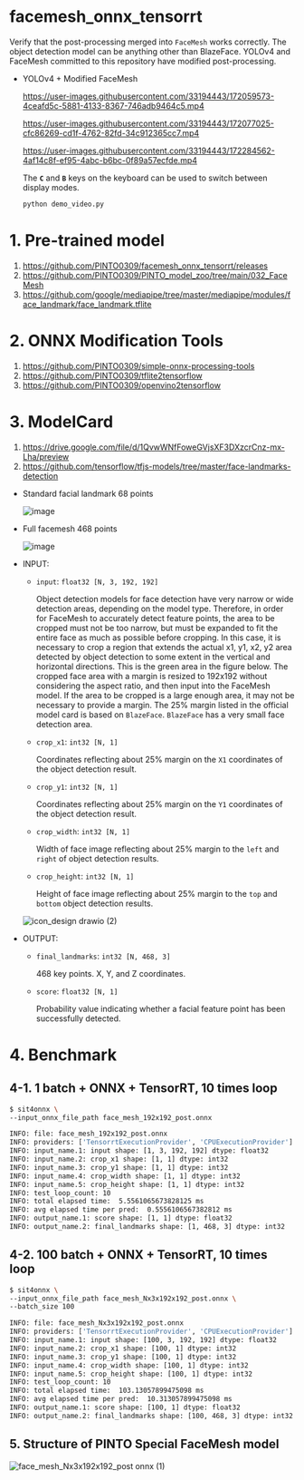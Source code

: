 # facemesh_onnx_tensorrt
Verify that the post-processing merged into `FaceMesh` works correctly. The object detection model can be anything other than BlazeFace. YOLOv4 and FaceMesh committed to this repository have modified post-processing.

- YOLOv4 + Modified FaceMesh

  https://user-images.githubusercontent.com/33194443/172059573-4ceafd5c-5881-4133-8367-746adb9464c5.mp4

  https://user-images.githubusercontent.com/33194443/172077025-cfc86269-cd1f-4762-82fd-34c912365cc7.mp4

  https://user-images.githubusercontent.com/33194443/172284562-4af14c8f-ef95-4abc-b6bc-0f89a57ecfde.mp4

  The **`C`** and **`B`** keys on the keyboard can be used to switch between display modes.
  ```bash
  python demo_video.py
  ```

# 1. Pre-trained model
1. https://github.com/PINTO0309/facemesh_onnx_tensorrt/releases
2. https://github.com/PINTO0309/PINTO_model_zoo/tree/main/032_FaceMesh
3. https://github.com/google/mediapipe/tree/master/mediapipe/modules/face_landmark/face_landmark.tflite

# 2. ONNX Modification Tools
1. https://github.com/PINTO0309/simple-onnx-processing-tools
2. https://github.com/PINTO0309/tflite2tensorflow
3. https://github.com/PINTO0309/openvino2tensorflow

# 3. ModelCard

1. https://drive.google.com/file/d/1QvwWNfFoweGVjsXF3DXzcrCnz-mx-Lha/preview
2. https://github.com/tensorflow/tfjs-models/tree/master/face-landmarks-detection

- Standard facial landmark 68 points

  ![image](https://user-images.githubusercontent.com/33194443/172013276-3b640648-8bfd-4d2a-b435-4dc610ebc0bb.png)

- Full facemesh 468 points

  ![image](https://user-images.githubusercontent.com/33194443/172013054-4a826611-cb5b-4dfb-ab14-addf0acaa06e.png)

- INPUT:
  - `input`: `float32 [N, 3, 192, 192]`

    Object detection models for face detection have very narrow or wide detection areas, depending on the model type. Therefore, in order for FaceMesh to accurately detect feature points, the area to be cropped must not be too narrow, but must be expanded to fit the entire face as much as possible before cropping. In this case, it is necessary to crop a region that extends the actual x1, y1, x2, y2 area detected by object detection to some extent in the vertical and horizontal directions. This is the green area in the figure below. The cropped face area with a margin is resized to 192x192 without considering the aspect ratio, and then input into the FaceMesh model. If the area to be cropped is a large enough area, it may not be necessary to provide a margin. The 25% margin listed in the official model card is based on `BlazeFace`. `BlazeFace` has a very small face detection area.
  - `crop_x1`: `int32 [N, 1]`

    Coordinates reflecting about 25% margin on the `X1` coordinates of the object detection result.
  - `crop_y1`: `int32 [N, 1]`

    Coordinates reflecting about 25% margin on the `Y1` coordinates of the object detection result.
  - `crop_width`: `int32 [N, 1]`

    Width of face image reflecting about 25% margin to the `left` and `right` of object detection results.
  - `crop_height`: `int32 [N, 1]`

    Height of face image reflecting about 25% margin to the `top` and `bottom` object detection results.
  
  ![icon_design drawio (2)](https://user-images.githubusercontent.com/33194443/172016342-f67b3e28-db0e-4d2d-af12-2ef38b08395b.png)

- OUTPUT:
  - `final_landmarks`: `int32 [N, 468, 3]`

    468 key points. X, Y, and Z coordinates.
  - `score`: `float32 [N, 1]`

    Probability value indicating whether a facial feature point has been successfully detected.

# 4. Benchmark
## 4-1. 1 batch + ONNX + TensorRT, 10 times loop
```bash
$ sit4onnx \
--input_onnx_file_path face_mesh_192x192_post.onnx

INFO: file: face_mesh_192x192_post.onnx
INFO: providers: ['TensorrtExecutionProvider', 'CPUExecutionProvider']
INFO: input_name.1: input shape: [1, 3, 192, 192] dtype: float32
INFO: input_name.2: crop_x1 shape: [1, 1] dtype: int32
INFO: input_name.3: crop_y1 shape: [1, 1] dtype: int32
INFO: input_name.4: crop_width shape: [1, 1] dtype: int32
INFO: input_name.5: crop_height shape: [1, 1] dtype: int32
INFO: test_loop_count: 10
INFO: total elapsed time:  5.5561065673828125 ms
INFO: avg elapsed time per pred:  0.5556106567382812 ms
INFO: output_name.1: score shape: [1, 1] dtype: float32
INFO: output_name.2: final_landmarks shape: [1, 468, 3] dtype: int32
```
## 4-2. 100 batch + ONNX + TensorRT, 10 times loop
```bash
$ sit4onnx \
--input_onnx_file_path face_mesh_Nx3x192x192_post.onnx \
--batch_size 100

INFO: file: face_mesh_Nx3x192x192_post.onnx
INFO: providers: ['TensorrtExecutionProvider', 'CPUExecutionProvider']
INFO: input_name.1: input shape: [100, 3, 192, 192] dtype: float32
INFO: input_name.2: crop_x1 shape: [100, 1] dtype: int32
INFO: input_name.3: crop_y1 shape: [100, 1] dtype: int32
INFO: input_name.4: crop_width shape: [100, 1] dtype: int32
INFO: input_name.5: crop_height shape: [100, 1] dtype: int32
INFO: test_loop_count: 10
INFO: total elapsed time:  103.13057899475098 ms
INFO: avg elapsed time per pred:  10.313057899475098 ms
INFO: output_name.1: score shape: [100, 1] dtype: float32
INFO: output_name.2: final_landmarks shape: [100, 468, 3] dtype: int32
```
## 5. Structure of PINTO Special FaceMesh model
![face_mesh_Nx3x192x192_post onnx (1)](https://user-images.githubusercontent.com/33194443/172060695-fce7db47-f103-4993-bc65-a7594c023424.png)
